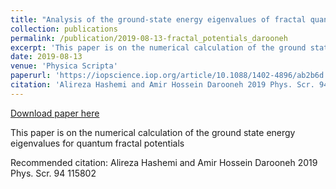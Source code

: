 ```yaml
---
title: "Analysis of the ground-state energy eigenvalues of fractal quantum potentials"
collection: publications
permalink: /publication/2019-08-13-fractal_potentials_darooneh
excerpt: 'This paper is on the numerical calculation of the ground state energy eigenvalues for quantum fractal potentials'
date: 2019-08-13
venue: 'Physica Scripta'
paperurl: 'https://iopscience.iop.org/article/10.1088/1402-4896/ab2b6d'
citation: 'Alireza Hashemi and Amir Hossein Darooneh 2019 Phys. Scr. 94 115802'
---
```


<a href='https://iopscience.iop.org/article/10.1088/1402-4896/ab2b6d'>Download paper here</a>

This paper is on the numerical calculation of the ground state energy eigenvalues for quantum fractal potentials

Recommended citation: Alireza Hashemi and Amir Hossein Darooneh 2019 Phys. Scr. 94 115802